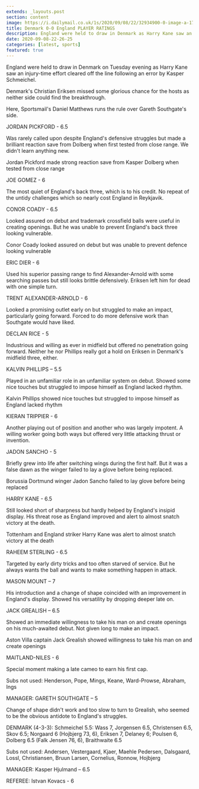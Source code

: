 ```yaml
---
extends: _layouts.post
section: content
image: https://i.dailymail.co.uk/1s/2020/09/08/22/32934900-0-image-a-17_1599599602688.jpg 
title: Denmark 0-0 England PLAYER RATINGS 
description: England were held to draw in Denmark as Harry Kane saw an injury-time effort cleared off the line following an error by Kasper Schmeichel. Sportsmail runs the rule over the Three Lions 
date: 2020-09-08-22-26-25 
categories: [latest, sports] 
featured: true 
--- 
```

England were held to draw in Denmark on Tuesday evening as Harry Kane saw an injury-time effort cleared off the line following an error by Kasper Schmeichel.

Denmark's Christian Eriksen missed some glorious chance for the hosts as neither side could find the breakthrough.

Here, Sportsmail's Daniel Matthews runs the rule over Gareth Southgate's side. 

JORDAN PICKFORD - 6.5

Was rarely called upon despite England's defensive struggles but made a brilliant reaction save from Dolberg when first tested from close range. We didn't learn anything new.

Jordan Pickford made strong reaction save from Kasper Dolberg when tested from close range

JOE GOMEZ - 6

The most quiet of England's back three, which is to his credit. No repeat of the untidy challenges which so nearly cost England in Reykjavik.

CONOR COADY - 6.5

Looked assured on debut and trademark crossfield balls were useful in creating openings. But he was unable to prevent England's back three looking vulnerable.

Conor Coady looked assured on debut but was unable to prevent defence looking vulnerable

ERIC DIER - 6

Used his superior passing range to find Alexander-Arnold with some searching passes but still looks brittle defensively. Eriksen left him for dead with one simple turn.

TRENT ALEXANDER-ARNOLD - 6

Looked a promising outlet early on but struggled to make an impact, particularly going forward. Forced to do more defensive work than Southgate would have liked.

DECLAN RICE - 5

Industrious and willing as ever in midfield but offered no penetration going forward. Neither he nor Phillips really got a hold on Eriksen in Denmark's midfield three, either.

KALVIN PHILLIPS – 5.5

Played in an unfamiliar role in an unfamiliar system on debut. Showed some nice touches but struggled to impose himself as England lacked rhythm.

Kalvin Phillips showed nice touches but struggled to impose himself as England lacked rhythm

KIERAN TRIPPIER - 6

Another playing out of position and another who was largely impotent. A willing worker going both ways but offered very little attacking thrust or invention.

JADON SANCHO - 5 

Briefly grew into life after switching wings during the first half. But it was a false dawn as the winger failed to lay a glove before being replaced.

Borussia Dortmund winger Jadon Sancho failed to lay glove before being replaced

HARRY KANE - 6.5

Still looked short of sharpness but hardly helped by England's insipid display. His threat rose as England improved and alert to almost snatch victory at the death. 

Tottenham and England striker Harry Kane was alert to almost snatch victory at the death

RAHEEM STERLING - 6.5

Targeted by early dirty tricks and too often starved of service. But he always wants the ball and wants to make something happen in attack.

MASON MOUNT – 7

His introduction and a change of shape coincided with an improvement in England's display. Showed his versatility by dropping deeper late on.

JACK GREALISH – 6.5

Showed an immediate willingness to take his man on and create openings on his much-awaited debut. Not given long to make an impact.

Aston Villa captain Jack Grealish showed willingness to take his man on and create openings

MAITLAND-NILES - 6

Special moment making a late cameo to earn his first cap.

Subs not used: Henderson, Pope, Mings, Keane, Ward-Prowse, Abraham, Ings

MANAGER: GARETH SOUTHGATE – 5

Change of shape didn't work and too slow to turn to Grealish, who seemed to be the obvious antidote to England's struggles.

DENMARK (4-3-3): Schmeichel 5.5: Wass 7, Jorgensen 6.5, Christensen 6.5, Skov 6.5; Norgaard 6 (Hojbjerg 73, 6), Eriksen 7, Delaney 6; Poulsen 6, Dolberg 6.5 (Falk Jensen 76, 6), Braithwaite 6.5

Subs not used: Andersen, Vestergaard, Kjaer, Maehle Pedersen, Dalsgaard, Lossl, Christiansen, Bruun Larsen, Cornelius, Ronnow, Hojbjerg

MANAGER: Kasper Hjulmand – 6.5

REFEREE: Istvan Kovacs - 6

